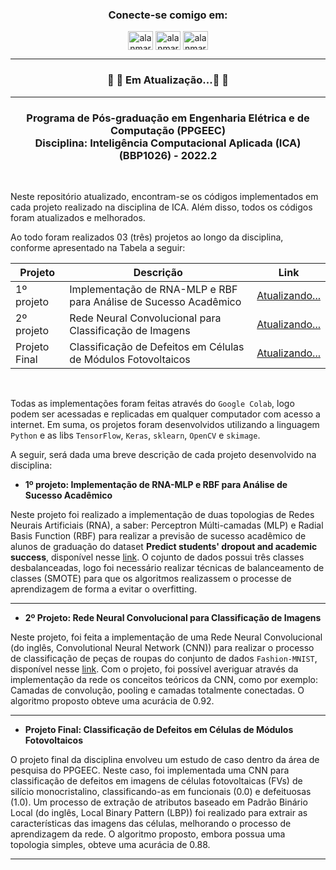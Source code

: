 <h3 align="center">Conecte-se comigo em:</h3>
<p align="center">
<a href="https://linkedin.com/in/alanmarquesrocha" target="blank"><img align="center" src="https://raw.githubusercontent.com/rahuldkjain/github-profile-readme-generator/master/src/images/icons/Social/linked-in-alt.svg" alt="alanmarquesrocha" height="30" width="40" /></a>
<a href="https://stackoverflow.com/users/19201352/m4rkn4l4" target="blank"><img align="center" src="https://raw.githubusercontent.com/rahuldkjain/github-profile-readme-generator/master/src/images/icons/Social/stack-overflow.svg" alt="alanmarquesrocha" height="30" width="40" /></a>
<a href="https://instagram.com/alanmarquesrocha" target="blank"><img align="center" src="https://raw.githubusercontent.com/rahuldkjain/github-profile-readme-generator/master/src/images/icons/Social/instagram.svg" alt="alanmarquesrocha" height="30" width="40" /></a>
</p>

---

<h3 align="center"> 
	🚧 🚀 Em Atualização...🚀  🚧
</h3>

---

<h3 align="center">Programa de Pós-graduação em Engenharia Elétrica e de Computação (PPGEEC) <br>
Disciplina: Inteligência Computacional Aplicada (ICA) (BBP1026) - 2022.2 </h3>

<br>

Neste repositório atualizado, encontram-se os códigos implementados em cada projeto realizado na disciplina de ICA. Além disso, todos os códigos foram atualizados e melhorados. <br>

Ao todo foram realizados 03 (três) projetos ao longo da disciplina, conforme apresentado na Tabela a seguir:

| Projeto | Descrição | Link |
| --- | --- | --- |
| 1º projeto | Implementação de RNA-MLP e RBF para Análise de Sucesso Acadêmico| [Atualizando...](Link)
| 2º projeto | Rede Neural Convolucional para Classificação de Imagens | [Atualizando...](Link)
| Projeto Final | Classificação de Defeitos em Células de Módulos Fotovoltaicos | [Atualizando...](Link)

<br>

Todas as implementações foram feitas através do ``Google Colab``, logo podem ser acessadas e replicadas em qualquer computador com acesso a internet. Em suma, os projetos foram desenvolvidos utilizando a linguagem ``Python`` e as libs ``TensorFlow``, ``Keras``, ``sklearn``, ``OpenCV`` e ``skimage``.

A seguir, será dada uma breve descrição de cada projeto desenvolvido na disciplina:

- **1º projeto: Implementação de RNA-MLP e RBF para Análise de Sucesso Acadêmico**

Neste projeto foi realizado a implementação de duas topologias de Redes Neurais Artificiais (RNA), a saber: Perceptron Múlti-camadas (MLP) e Radial Basis Function (RBF) para realizar a previsão de sucesso acadêmico de alunos de graduação do dataset **Predict students' dropout and academic success**, disponível nesse [link](https://archive-beta.ics.uci.edu/dataset/697/predict+students+dropout+and+academic+success). O cojunto de dados possui três classes desbalanceadas, logo foi necessário realizar técnicas de balanceamento de classes (SMOTE) para que os algoritmos realizassem o processe de aprendizagem de forma a evitar o overfitting.

---

- **2º Projeto: Rede Neural Convolucional para Classificação de Imagens**

Neste projeto, foi feita a implementação de uma Rede Neural Convolucional (do inglês, Convolutional Neural Network (CNN)) para realizar o processo de classificação de peças de roupas do conjunto de dados ``Fashion-MNIST``, disponível nesse [link](https://github.com/zalandoresearch/fashion-mnist). Com o projeto, foi possível averiguar através da implementação da rede os conceitos teóricos da CNN, como por exemplo: Camadas de convolução, pooling e camadas totalmente conectadas. O algoritmo proposto obteve uma acurácia de 0.92.

---

- **Projeto Final: Classificação de Defeitos em Células de Módulos Fotovoltaicos**

O projeto final da disciplina envolveu um estudo de caso dentro da área de pesquisa do PPGEEC. Neste caso, foi implementada uma CNN para classificação de defeitos em imagens de células fotovoltaicas (FVs) de silício monocristalino, classificando-as em funcionais (0.0) e defeituosas (1.0). Um processo de extração de atributos baseado em Padrão Binário Local (do inglês, Local Binary Pattern (LBP)) foi realizado para extrair as características das imagens das células, melhorando o processo de aprendizagem da rede. O algoritmo proposto, embora possua uma topologia simples, obteve uma acurácia de 0.88.

---
